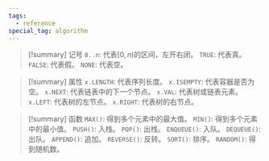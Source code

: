 ```yaml
---
tags:
  - reference
special_tag: algorithm
---
```

> [!summary] 记号
> `0..n`: 代表$[0, n)$的区间，左开右闭。
> `TRUE`: 代表真。
> `FALSE`: 代表假。
> `NONE`: 代表空。

> [!summary] 属性
> `x.LENGTH`: 代表序列长度。
> `x.ISEMPTY`: 代表容器是否为空。
> `x.NEXT`: 代表链表中的下一个节点。
> `x.VAL`: 代表树或链表元素。
> `x.LEFT`: 代表树的左节点。
> `x.RIGHT`: 代表树的右节点。

> [!summary] 函数
> `MAX()`: 得到多个元素中的最大值。
> `MIN()`: 得到多个元素中的最小值。
> `PUSH()`: 入栈。
> `POP()`: 出栈。
> `ENQUEUE()`: 入队。
> `DEQUEUE()`: 出队。
> `APPEND()`: 追加。
> `REVERSE()`: 反转。
> `SORT()`: 排序。
> `RANDOM()`: 得到随机数。